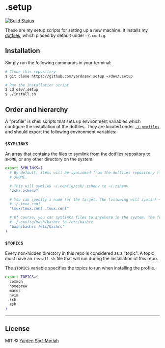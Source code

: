 # .setup

[![Build Status](https://github.com/yardnsm/.setup/workflows/main/badge.svg)](https://github.com/yardnsm/.setup/actions)

These are my setup scripts for setting up a new machine. It installs my
[dotfiles](https://github.com/yardnsm/.config), which placed by default under `~/.config`.

## Installation

Simply run the following commands in your terminal:

```bash
# Clone this repository
$ git clone https://github.com/yardnsm/.setup ~/dev/.setup

# Run the installation script
$ cd dev/.setup
$ ./install.sh
```

## Order and hierarchy

A "profile" is shell scripts that sets up environment variables which configure the installation of
the dotfiles. They are located under [`./.profiles`](./.profiles) and should export the following
environment variables:

### `$SYMLINKS`

An array that contains the files to symlink from the dotfiles repository to `$HOME`, or any other
directory on the system.

```bash
export SYMLINKS=(
  # By default, items will be symlinked from the dotfiles repository (located under ~/.config) to
  # $HOME.

  # This will symlink ~/.config/zsh/.zshenv to ~/.zshenv
  "zsh/.zshenv"

  # You can specify a name for the target. The following will symlink ~/.config/tmux/tmux.conf to
  # ~/.tmux.conf
  "tmux/tmux.conf .tmux.conf"

  # Of course, you can symlinks files to anywhere in the system. The following will symlink
  # ~/.config/bash/bashrc to /etc/bashrc
  "bash/bashrc /etc/bashrc"
)
```

### `$TOPICS`

Every non-hidden directory in this repo is considered as a "topic". A topic must have an
`install.sh` file that will run during the installation of this repo.

The `$TOPICS` variable specifies the topics to run when installing the profile.

```bash
export TOPICS=(
  common
  homebrew
  macos
  nvim
  ssh
  zsh
)
```

----------------------------------------------------------------------------------------------------

## License

MIT © [Yarden Sod-Moriah](http://yardnsm.net/)
